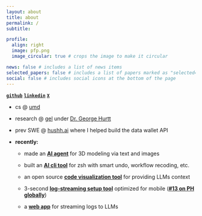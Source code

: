 ```yaml
---
layout: about
title: about
permalink: /
subtitle:

profile:
  align: right
  image: pfp.png
  image_circular: true # crops the image to make it circular

news: false # includes a list of news items
selected_papers: false # includes a list of papers marked as "selected={true}"
social: false # includes social icons at the bottom of the page
---
```


**[`github`](https://github.com/deveshparagiri)** **[`linkedin`](https://linkedin.com/in/devesh-paragiri)** **[`X`](https://x.com/devparagiri)**

- cs @ [umd](https://umd.edu)

- research @ [gel](https://gel.umd.edu/) under [Dr. George Hurtt](https://scholar.google.com/citations?user=wr0aDMEAAAAJ&hl=en)

- prev SWE @ [hushh.ai](https://hush1one.com) where I helped build the data wallet API

- **recently:**

  - made an **[AI agent](https://image2thing.com)** for 3D modeling via text and images
  
  - built an **[AI cli tool](https://github.com/DeveshParagiri/buildme)** for zsh with smart undo, workflow recoding, etc.

  - an open source **[code visualization tool](https://www.gitprobe.com)** for providing LLMs context

  - 3-second **[log-streaming setup tool](https://www.logsy.info)** optimized for mobile (**[#13 on PH globally](https://www.producthunt.com/products/logsy)**)

  - a **[web app](https://www.logsy.info)** for streaming logs to LLMs
